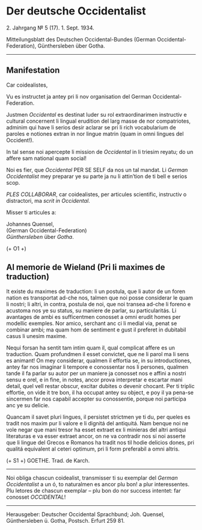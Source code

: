 # Der deutsche Occidentalist

2\. Jahrgang №  5 (17). 1. Sept. 1934.

Mitteilungsblatt des Deutschen Occidental-Bundes (German Occidental-Federation), Günthersleben über Gotha.

---

## Manifestation

Car coidealistes,

Vu es instructet ja antey pri li nov organisation del German Occidental-Federation.

Justmen *Occidental* es destinat luder su rol extraordinarimen instructiv e cultural concernent li lingual erudition del larg masse de nor compatriotes, adminim qui have li serios desir aclarar se pri li rich vocabularium de paroles e notiones extran in nor lingue matrin (quam in omni lingues del Occident!).

In tal sense noi apercepte li mission de *Occidental* in li triesim reyatu; do un affere sam national quam social!

Noi es fier, que *Occidental* PER SE SELF da nos un tal mandat. Li *German Occidentalist* mey preparar ye su parte ja nu li attin’tion de ti bell e serios scop.

*PLES COLLABORAR*, car coidealistes, per articules scientific, instructiv o distractori, ma *scrit in Occidental*.

Misser ti articules a:

Johannes Quensel,  
(German Occidental-Federation)  
*Günthersleben* über *Gotha*.

(+ O1 +)

## Al memorie de Wieland (Pri li maximes de traduction)

It existe du maximes de traduction: li un postula, que li autor de un foren nation es transportat ad-che nos, talmen que noi posse considerar le quam li nostri; li altri, in contra, postula de noi, que noi transea ad-che li foreno e acustoma nos ye su status, su maniere de parlar, su particularitás. Li avantages de ambi es sufficentmen conosset a omni erudit homes per modellic exemples. Nor amico, serchant anc ci li medial via, penat se combinar ambi; ma quam hom de sentiment e gust il preferet in dubitabil casus li unesim maxime.

Nequi forsan ha sentit tam intim quam il, qual complicat affere es un traduction. Quam profundmen il esset convictet, que ne li parol ma li sens es animant! On mey considerar, qualmen il effortia se, in su introductiones, antey far nos imaginar li tempore e conossentar nos li persones, qualmen tande il fa parlar su autor per un maniere ja conosset nos e affini a nostri sensu e orel, e in fine, in notes, ancor prova interpretar e escartar mani detail, quel vell restar obscur, excitar dubites o devenir chocant. Per ti triplic effortie, on vide it tre bon, il ha occupat antey su object, e poy il ya pena-se sincermen far nos capabil accepter su conossentie, porque noi participa anc ye su delicie.

Quancam il savet pluri lingues, il persistet strictmen ye ti du, per queles es tradit nos maxim pur li valore e li dignitá del antiquitá. Nam benque noi ne vole negar que mani tresor ha esset extraet ex li minieras del altri antiqui literaturas e va esser extraet ancor, on ne va contradir nos si noi asserte que li lingue del Grecos e Romanos ha tradit nos til hodie delicios dones, pri qualitá equivalent al ceteri optimum, pri li form preferabil a omni altris.

(+ S1 +) GOETHE. Trad. de Karch.

---

Noi obliga chascun coidealist, transmisser ti su exemplar del *German Occidentalist* a un ó, to naturalmen es ancor plu bon! a plur interessentes. Plu letores de chascun exemplar – plu bon do nor success intentet: far conosset *OCCIDENTAL*!

---

Herausgeber: Deutscher Occidental Sprachbund; Joh. Quensel, Günthersleben ü. Gotha, Postsch. Erfurt 259 81.
